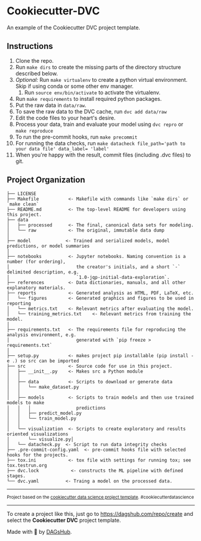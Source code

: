 Cookiecutter-DVC
==============================

An example of the Cookiecutter DVC project template.

Instructions
------------
1. Clone the repo.
1. Run `make dirs` to create the missing parts of the directory structure described below.
1. *Optional:* Run `make virtualenv` to create a python virtual environment. Skip if using conda or some other env manager.
    1. Run `source env/bin/activate` to activate the virtualenv.
1. Run `make requirements` to install required python packages.
1. Put the raw data in `data/raw`.
1. To save the raw data to the DVC cache, run `dvc add data/raw`
1. Edit the code files to your heart's desire.
1. Process your data, train and evaluate your model using `dvc repro` or `make reproduce`
1. To run the pre-commit hooks, run `make precommit`
1. For running the data checks, run `make datacheck file_path='path to your data file' data_label= 'label'`
1. When you're happy with the result, commit files (including .dvc files) to git.

Project Organization
------------

    ├── LICENSE
    ├── Makefile           <- Makefile with commands like `make dirs` or `make clean`
    ├── README.md          <- The top-level README for developers using this project.
    ├── data
    │   ├── processed      <- The final, canonical data sets for modeling.
    │   └── raw            <- The original, immutable data dump
    │
    ├── model             <- Trained and serialized models, model predictions, or model summaries
    │
    ├── notebooks          <- Jupyter notebooks. Naming convention is a number (for ordering),
    │                         the creator's initials, and a short `-` delimited description, e.g.
    │                         `1.0-jqp-initial-data-exploration`.
    ├── references         <- Data dictionaries, manuals, and all other explanatory materials.
    ├── reports            <- Generated analysis as HTML, PDF, LaTeX, etc.
    │   └── figures        <- Generated graphics and figures to be used in reporting
    │   └── metrics.txt    <- Relevant metrics after evaluating the model.
    │   └── training_metrics.txt    <- Relevant metrics from training the model.
    │
    ├── requirements.txt   <- The requirements file for reproducing the analysis environment, e.g.
    │                         generated with `pip freeze > requirements.txt`
    │
    ├── setup.py           <- makes project pip installable (pip install -e .) so src can be imported
    ├── src                <- Source code for use in this project.
    │   ├── __init__.py    <- Makes src a Python module
    │   │
    │   ├── data           <- Scripts to download or generate data
    │   │   └── make_dataset.py
    │   │
    │   ├── models         <- Scripts to train models and then use trained models to make
    │   │   │                 predictions
    │   │   ├── predict_model.py
    │   │   └── train_model.py
    │   │
    │   └── visualization  <- Scripts to create exploratory and results oriented visualizations
    │       └── visualize.py│
    │   └── datacheck.py  <- Script to run data integrity checks
    ├── .pre-commit-config.yaml  <- pre-commit hooks file with selected hooks for the projects.
    ├── tox.ini            <- tox file with settings for running tox; see tox.testrun.org
    ├── dvc.lock            <- constructs the ML pipeline with defined stages.
    └── dvc.yaml          <- Traing a model on the processed data.


--------

<p><small>Project based on the <a target="_blank" href="https://drivendata.github.io/cookiecutter-data-science/">cookiecutter data science project template</a>. #cookiecutterdatascience</small></p>


---

To create a project like this, just go to https://dagshub.com/repo/create and select the **Cookiecutter DVC** project template.

Made with 🐶 by [DAGsHub](https://dagshub.com/).
